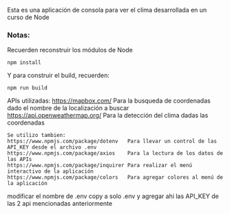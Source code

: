 
Esta es una aplicación de consola para ver el clima desarrollada en un curso de Node

### Notas:
Recuerden reconstruir los módulos de Node
```
npm install
```

Y para construir el build, recuerden:
```
npm run build
```
APIs utilizadas:
https://mapbox.com/             Para la busqueda de coordenadas dado el nombre de la localización a buscar
https://api.openweathermap.org/ Para la detección del clima dadas las coordenadas

```
Se utilizo tambien:
https://www.npmjs.com/package/dotenv   Para llevar un control de las API_KEY desde el archivo .env
https://www.npmjs.com/package/axios    Para la lectura de los datos de las APIs
https://www.npmjs.com/package/inquirer Para realizar el menú interactivo de la aplicación
https://www.npmjs.com/package/colors   Para agregar colores al menú de la aplicación

```
modificar el nombre de .env copy a solo .env y agregar ahi las API_KEY de las 2 api mencionadas anteriormente
```
